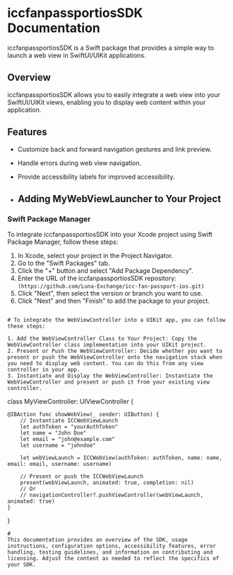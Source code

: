# iccfanpassportiosSDK Documentation

iccfanpassportiosSDK is a Swift package that provides a simple way to launch a web view in SwiftUI/UIKit applications.

## Overview

iccfanpassportiosSDK allows you to easily integrate a web view into your SwiftUI/UIKit views, enabling you to display web content within your application.

## Features

- Customize back and forward navigation gestures and link preview.
- Handle errors during web view navigation.
- Provide accessibility labels for improved accessibility.

- ## Adding MyWebViewLauncher to Your Project

### Swift Package Manager

To integrate iccfanpassportiosSDK into your Xcode project using Swift Package Manager, follow these steps:

1. In Xcode, select your project in the Project Navigator.
2. Go to the "Swift Packages" tab.
3. Click the "+" button and select "Add Package Dependency".
4. Enter the URL of the iccfanpassportiosSDK repository: `(https://github.com/Luna-Exchange/icc-fan-passport-ios.git)`
5. Click "Next", then select the version or branch you want to use.
6. Click "Next" and then "Finish" to add the package to your project.

```

# To integrate the WebViewController into a UIKit app, you can follow these steps:

1. Add the WebViewController Class to Your Project: Copy the WebViewController class implementation into your UIKit project.
2. Present or Push the WebViewController: Decide whether you want to present or push the WebViewController onto the navigation stack when you need to display web content. You can do this from any view controller in your app.
3. Instantiate and Display the WebViewController: Instantiate the WebViewController and present or push it from your existing view controller.

```
class MyViewController: UIViewController {

    @IBAction func showWebView(_ sender: UIButton) {
        // Instantiate ICCWebViewLaunch
        let authToken = "yourAuthToken"
        let name = "John Doe"
        let email = "john@example.com"
        let username = "johndoe"
        
        let webViewLaunch = ICCWebView(authToken: authToken, name: name, email: email, username: username)
        
        // Present or push the ICCWebViewLaunch
        present(webViewLaunch, animated: true, completion: nil)
        // Or
        // navigationController?.pushViewController(webViewLaunch, animated: true)
    }
}
```
#
This documentation provides an overview of the SDK, usage instructions, configuration options, accessibility features, error handling, testing guidelines, and information on contributing and licensing. Adjust the content as needed to reflect the specifics of your SDK.
